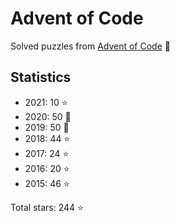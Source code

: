 # Advent of Code

Solved puzzles from [Advent of Code](https://adventofcode.com) :christmas_tree:

## Statistics

- 2021: 10 :star:
- 2020: 50 :star2:
- 2019: 50 :star2:
- 2018: 44 :star:
- 2017: 24 :star:
- 2016: 20 :star:
- 2015: 46 :star:

Total stars: 244 :star:
